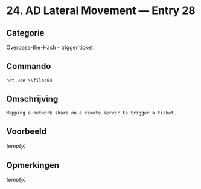 # 24. AD Lateral Movement — Entry 28

## Categorie

Overpass-the-Hash - trigger ticket

## Commando

```
net use \\files04
```

## Omschrijving

```
Mapping a network share on a remote server to trigger a ticket.
```

## Voorbeeld

_(empty)_

## Opmerkingen

_(empty)_

